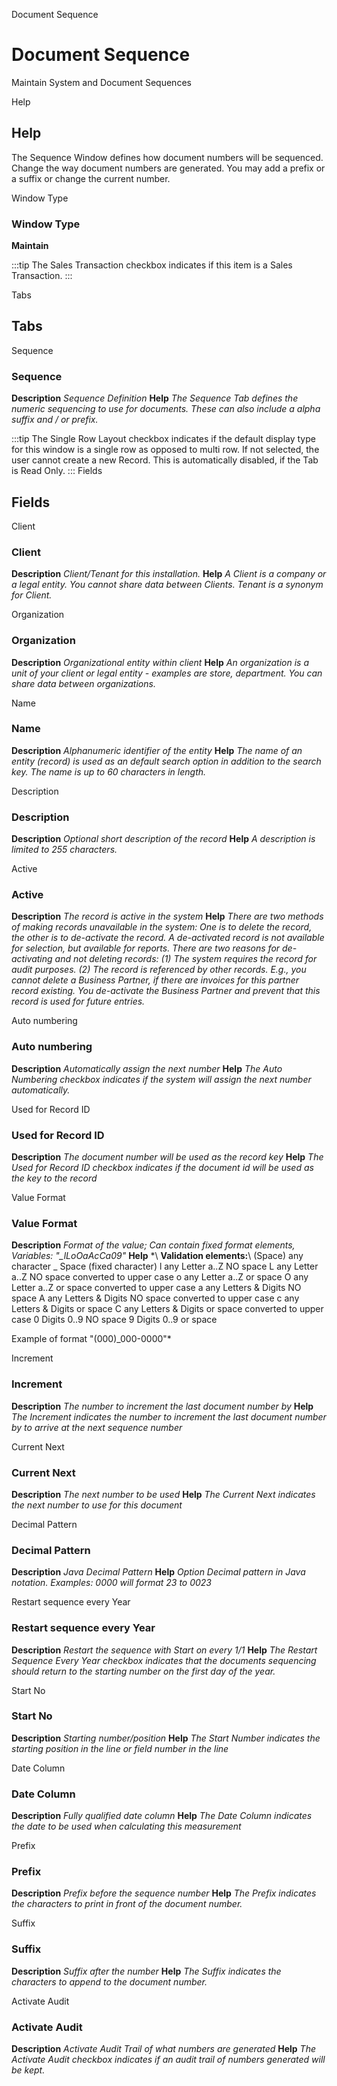 
Document Sequence
# Document Sequence


Maintain System and Document Sequences

Help
## Help

The Sequence Window defines how document numbers will be sequenced.
Change the way document numbers are generated. You may add a prefix or a suffix or change the current number.

Window Type
### Window Type

**Maintain**

:::tip
The Sales Transaction checkbox indicates if this item is a Sales Transaction.
:::

Tabs
## Tabs


Sequence
### Sequence

**Description**
 *Sequence Definition*
**Help**
 *The Sequence Tab defines the numeric sequencing to use for documents.  These can also include a alpha suffix and / or prefix.*

:::tip
The Single Row Layout checkbox indicates if the default display type for this window is a single row as opposed to multi row.
If not selected, the user cannot create a new Record.  This is automatically disabled, if the Tab is Read Only.
:::
Fields
## Fields


Client
### Client

**Description**
 *Client/Tenant for this installation.*
**Help**
 *A Client is a company or a legal entity. You cannot share data between Clients. Tenant is a synonym for Client.*

Organization
### Organization

**Description**
 *Organizational entity within client*
**Help**
 *An organization is a unit of your client or legal entity - examples are store, department. You can share data between organizations.*

Name
### Name

**Description**
 *Alphanumeric identifier of the entity*
**Help**
 *The name of an entity (record) is used as an default search option in addition to the search key. The name is up to 60 characters in length.*

Description
### Description

**Description**
 *Optional short description of the record*
**Help**
 *A description is limited to 255 characters.*

Active
### Active

**Description**
 *The record is active in the system*
**Help**
 *There are two methods of making records unavailable in the system: One is to delete the record, the other is to de-activate the record. A de-activated record is not available for selection, but available for reports.
There are two reasons for de-activating and not deleting records:
(1) The system requires the record for audit purposes.
(2) The record is referenced by other records. E.g., you cannot delete a Business Partner, if there are invoices for this partner record existing. You de-activate the Business Partner and prevent that this record is used for future entries.*

Auto numbering
### Auto numbering

**Description**
 *Automatically assign the next number*
**Help**
 *The Auto Numbering checkbox indicates if the system will assign the next number automatically.*

Used for Record ID
### Used for Record ID

**Description**
 *The document number  will be used as the record key*
**Help**
 *The Used for Record ID checkbox indicates if the document id will be used as the key to the record*

Value Format
### Value Format

**Description**
 *Format of the value; Can contain fixed format elements, Variables: "_lLoOaAcCa09"*
**Help**
 *\ **Validation elements:**\ 
 	(Space) any character
_	Space (fixed character)
l	any Letter a..Z NO space
L	any Letter a..Z NO space converted to upper case
o	any Letter a..Z or space
O	any Letter a..Z or space converted to upper case
a	any Letters & Digits NO space
A	any Letters & Digits NO space converted to upper case
c	any Letters & Digits or space
C	any Letters & Digits or space converted to upper case
0	Digits 0..9 NO space
9	Digits 0..9 or space

Example of format "(000)_000-0000"*

Increment
### Increment

**Description**
 *The number to increment the last document number by*
**Help**
 *The Increment indicates the number to increment the last document number by to arrive at the next sequence number*

Current Next
### Current Next

**Description**
 *The next number to be used*
**Help**
 *The Current Next indicates the next number to use for this document*

Decimal Pattern
### Decimal Pattern

**Description**
 *Java Decimal Pattern*
**Help**
 *Option Decimal pattern in Java notation. Examples: 0000 will format 23 to 0023*

Restart sequence every Year
### Restart sequence every Year

**Description**
 *Restart the sequence with Start on every 1/1*
**Help**
 *The Restart Sequence Every Year checkbox indicates that the documents sequencing should return to the starting number on the first day of the year.*

Start No
### Start No

**Description**
 *Starting number/position*
**Help**
 *The Start Number indicates the starting position in the line or field number in the line*

Date Column
### Date Column

**Description**
 *Fully qualified date column*
**Help**
 *The Date Column indicates the date to be used when calculating this measurement*

Prefix
### Prefix

**Description**
 *Prefix before the sequence number*
**Help**
 *The Prefix indicates the characters to print in front of the document number.*

Suffix
### Suffix

**Description**
 *Suffix after the number*
**Help**
 *The Suffix indicates the characters to append to the document number.*

Activate Audit
### Activate Audit

**Description**
 *Activate Audit Trail of what numbers are generated*
**Help**
 *The Activate Audit checkbox indicates if an audit trail of numbers generated will be kept.*
